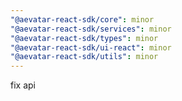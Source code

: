 ```yaml
---
"@aevatar-react-sdk/core": minor
"@aevatar-react-sdk/services": minor
"@aevatar-react-sdk/types": minor
"@aevatar-react-sdk/ui-react": minor
"@aevatar-react-sdk/utils": minor
---
```


fix api
